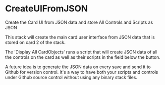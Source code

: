 # CreateUIFromJSON
Create the Card UI from JSON data and store All Controls and Scripts as JSON

This stack will create the main card user interface from JSON data that is stored on card 2 of the stack.

The 'Display All CardObjects' runs a script that will create JSON data of all the controls on the card as well as their scripts in the field below the button.

A future idea is to generate the JSON data on every save and send it to Github for version control. It's a way to have both your scripts and controls under Github source control without using any binary stack files.
